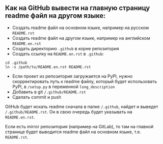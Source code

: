 ## Как на GitHub вывести на главную страницу readme файл на другом языке:

- Создать readme файл на основном языке, например на русском `README.rst`
- Создать readme файл на другом языке, например на английском `README.en.rst`
- Создать директорию `.github` в корне репозитория
- Создать ссылку на `README.en.rst` в `.github`:
```
cd .github
ln -s /path/to/README.en.rst README.rst
```
- Если проект из репозитория загружается на PyPI, нужно скорректировать путь к readme файлу, который будет использовать PyPI, в `/setup.py` в переменной `long_description`
- Добавить в git `/.github/README.rst`
- Сделать commit и push

GitHub будет искать readme сначала в папке `/.github`, найдет и выведет `/.github/README.rst`. Он в свою очередь будет указывать на `README.en.rst`.

Если есть mirror репозитория (например на GitLab), то там на главной странице будет выводится readme файл на основном языке, т.е. `README.rst`.
